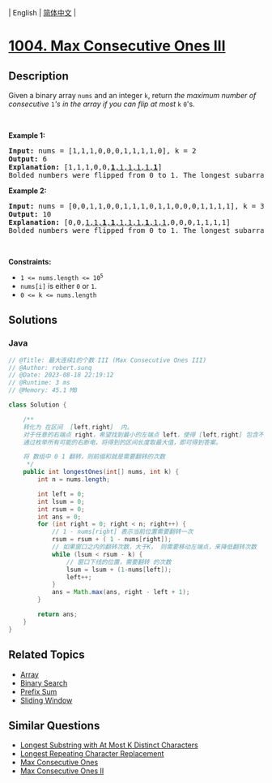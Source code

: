 
| English | [简体中文](README.md) |

# [1004. Max Consecutive Ones III](https://leetcode.cn//problems/max-consecutive-ones-iii/)

## Description

<p>Given a binary array <code>nums</code> and an integer <code>k</code>, return <em>the maximum number of consecutive </em><code>1</code><em>&#39;s in the array if you can flip at most</em> <code>k</code> <code>0</code>&#39;s.</p>

<p>&nbsp;</p>
<p><strong class="example">Example 1:</strong></p>

<pre>
<strong>Input:</strong> nums = [1,1,1,0,0,0,1,1,1,1,0], k = 2
<strong>Output:</strong> 6
<strong>Explanation:</strong> [1,1,1,0,0,<u><strong>1</strong>,1,1,1,1,<strong>1</strong></u>]
Bolded numbers were flipped from 0 to 1. The longest subarray is underlined.</pre>

<p><strong class="example">Example 2:</strong></p>

<pre>
<strong>Input:</strong> nums = [0,0,1,1,0,0,1,1,1,0,1,1,0,0,0,1,1,1,1], k = 3
<strong>Output:</strong> 10
<strong>Explanation:</strong> [0,0,<u>1,1,<strong>1</strong>,<strong>1</strong>,1,1,1,<strong>1</strong>,1,1</u>,0,0,0,1,1,1,1]
Bolded numbers were flipped from 0 to 1. The longest subarray is underlined.
</pre>

<p>&nbsp;</p>
<p><strong>Constraints:</strong></p>

<ul>
	<li><code>1 &lt;= nums.length &lt;= 10<sup>5</sup></code></li>
	<li><code>nums[i]</code> is either <code>0</code> or <code>1</code>.</li>
	<li><code>0 &lt;= k &lt;= nums.length</code></li>
</ul>


## Solutions


### Java

```Java
// @Title: 最大连续1的个数 III (Max Consecutive Ones III)
// @Author: robert.sunq
// @Date: 2023-08-18 22:19:12
// @Runtime: 3 ms
// @Memory: 45.1 MB

class Solution {

    /**
    转化为 在区间  [left,right]  内。
    对于任意的右端点 right，希望找到最小的左端点 left，使得 [left,right] 包含不超过 k 个 0。
    通过枚举所有可能的右断电，将得到的区间长度取最大值，即可得到答案。

    将 数组中 0 1 翻转，则前缀和就是需要翻转的次数
     */
    public int longestOnes(int[] nums, int k) {
        int n = nums.length;

        int left = 0;
        int lsum = 0;
        int rsum = 0;
        int ans = 0;
        for (int right = 0; right < n; right++) {
            // 1 - nums[right] 表示当前位置需要翻转一次
            rsum = rsum + ( 1 - nums[right]);
            // 如果窗口之内的翻转次数，大于K， 则需要移动左端点，来降低翻转次数
            while (lsum < rsum - k) {
                // 窗口下线的位置，需要翻转 的次数
                lsum = lsum + (1-nums[left]);
                left++;
            }
            ans = Math.max(ans, right - left + 1);
        }

        return ans;
    }
}
```



## Related Topics

- [Array](https://leetcode.cn//tag/array)
- [Binary Search](https://leetcode.cn//tag/binary-search)
- [Prefix Sum](https://leetcode.cn//tag/prefix-sum)
- [Sliding Window](https://leetcode.cn//tag/sliding-window)

## Similar Questions

- [Longest Substring with At Most K Distinct Characters](../longest-substring-with-at-most-k-distinct-characters/README_EN.md)
- [Longest Repeating Character Replacement](../longest-repeating-character-replacement/README_EN.md)
- [Max Consecutive Ones](../max-consecutive-ones/README_EN.md)
- [Max Consecutive Ones II](../max-consecutive-ones-ii/README_EN.md)
